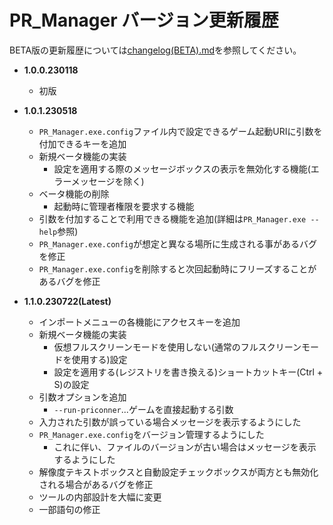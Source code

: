 # PR_Manager バージョン更新履歴

BETA版の更新履歴については[changelog(BETA).md](changelog(BETA).md)を参照してください。

- **1.0.0.230118**
  - 初版

- **1.0.1.230518**
  - `PR_Manager.exe.config`ファイル内で設定できるゲーム起動URIに引数を付加できるキーを追加
  - 新規ベータ機能の実装
    - 設定を適用する際のメッセージボックスの表示を無効化する機能(エラーメッセージを除く)
  - ベータ機能の削除
    - 起動時に管理者権限を要求する機能
  - 引数を付加することで利用できる機能を追加(詳細は`PR_Manager.exe --help`参照)
  - `PR_Manager.exe.config`が想定と異なる場所に生成される事があるバグを修正
  - `PR_Manager.exe.config`を削除すると次回起動時にフリーズすることがあるバグを修正

- **1.1.0.230722(Latest)**
  - インポートメニューの各機能にアクセスキーを追加
  - 新規ベータ機能の実装
    - 仮想フルスクリーンモードを使用しない(通常のフルスクリーンモードを使用する)設定
    - 設定を適用する(レジストリを書き換える)ショートカットキー(Ctrl + S)の設定
  - 引数オプションを追加
    - `--run-priconner`...ゲームを直接起動する引数
  - 入力された引数が誤っている場合メッセージを表示するようにした
  - `PR_Manager.exe.config`をバージョン管理するようにした
    - これに伴い、ファイルのバージョンが古い場合はメッセージを表示するようにした
  - 解像度テキストボックスと自動設定チェックボックスが両方とも無効化される場合があるバグを修正
  - ツールの内部設計を大幅に変更
  - 一部語句の修正
